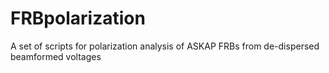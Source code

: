 # FRBpolarization
A set of scripts for polarization analysis of ASKAP FRBs from de-dispersed beamformed voltages

